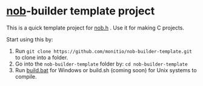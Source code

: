 # [nob](https://github.com/tsoding/nob.h)-builder template project
This is a quick template project for [nob.h](https://github.com/tsoding/nob.h) . Use it for making C projects.

Start using this by:
1. Run `git clone https://github.com/monitio/nob-builder-template.git` to clone into a folder.
2. Go into the `nob-builder-template` folder by: `cd nob-builder-template`
3. Run [build.bat](./build.bat) for Windows or build.sh (coming soon) for Unix systems to compile.
